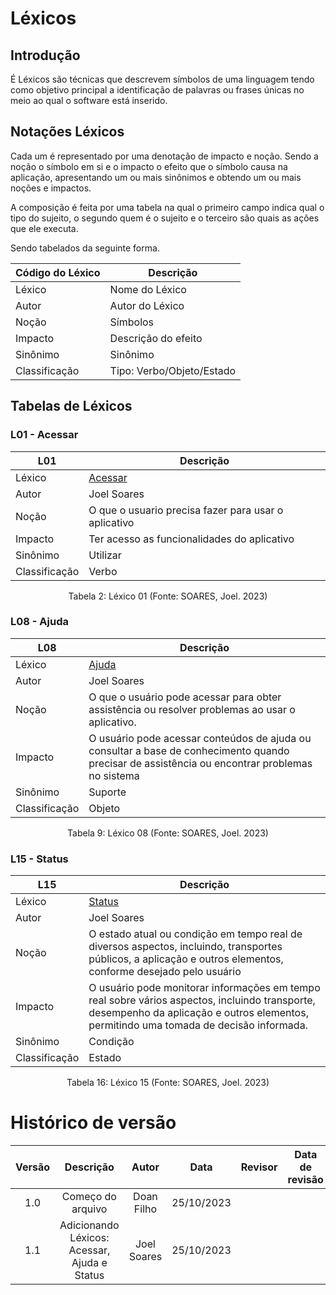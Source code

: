 # **Léxicos**

## **Introdução**
É Léxicos são técnicas que descrevem símbolos de uma linguagem tendo como objetivo principal a identificação de palavras ou frases únicas no meio ao qual o software está inserido. 

## **Notações Léxicos**
Cada um é representado por uma denotação de impacto e noção. Sendo a noção o símbolo em si e o impacto o efeito que o símbolo causa na aplicação, apresentando um ou mais sinônimos e obtendo um ou mais noções e impactos.      

A composição é feita por uma tabela na qual o primeiro campo indica qual o tipo do sujeito, o segundo quem é o sujeito e o terceiro são quais as ações que ele executa. 

Sendo tabelados da seguinte forma. 

| Código do Léxico  |Descrição     | 
|----------------|----------------|
| Léxico         | Nome do Léxico | 
| Autor          | Autor do Léxico | 
| Noção          | Símbolos | 
| Impacto        |Descrição do efeito | 
| Sinônimo       | Sinônimo| 
| Classificação  |Tipo: Verbo/Objeto/Estado |

## **Tabelas de Léxicos**

### **L01 - Acessar**

| L01  |Descrição     | 
|----------------|----------------|
| Léxico         | [Acessar](https://requisitos-de-software.github.io/2023.2-BRBMobilidade/Elicita%C3%A7%C3%A3o/T%C3%A9cnicas/Observa%C3%A7%C3%A3o/?h=acessar#processo-de-observacao)| 
| Autor          | Joel Soares| 
| Noção          |  O que o usuario precisa fazer para usar o aplicativo | 
| Impacto        |Ter acesso as funcionalidades do aplicativo | 
| Sinônimo       |  Utilizar| 
| Classificação  |Verbo |

<figcaption align="center">Tabela 2: Léxico 01 (Fonte: SOARES, Joel. 2023)</figcaption>

### **L08 - Ajuda**


| L08  |Descrição     | 
|----------------|----------------|
| Léxico         |[Ajuda](https://requisitos-de-software.github.io/2023.2-BRBMobilidade/Elicita%C3%A7%C3%A3o/prioriza%C3%A7%C3%A3o%20de%20requisitos/Three%20Level%20Scale/?h=ajuda#requisitos-priorizados) | 
| Autor          | Joel Soares | 
| Noção          |  O que o usuário pode acessar para obter assistência ou resolver problemas ao usar o aplicativo. | 
| Impacto        |O usuário pode acessar conteúdos de ajuda ou consultar a base de conhecimento quando precisar de assistência ou encontrar problemas no sistema | 
| Sinônimo       | Suporte| 
| Classificação  |Objeto |

<figcaption align="center">Tabela 9: Léxico 08 (Fonte: SOARES, Joel. 2023)</figcaption>

### **L15 - Status**

| L15  |Descrição     | 
|----------------|----------------|
| Léxico         | [Status](https://requisitos-de-software.github.io/2023.2-BRBMobilidade/Elicita%C3%A7%C3%A3o/prioriza%C3%A7%C3%A3o%20de%20requisitos/MoSCoW/?h=status#o-que-e-a-tecnica-moscow) | 
| Autor          | Joel Soares | 
| Noção          | O estado atual ou condição em tempo real de diversos aspectos, incluindo, transportes públicos, a aplicação e outros elementos, conforme desejado pelo usuário | 
| Impacto        |O usuário pode monitorar informações em tempo real sobre vários aspectos, incluindo transporte, desempenho da aplicação e outros elementos, permitindo uma tomada de decisão informada. | 
| Sinônimo       | Condição| 
| Classificação  |Estado |

<figcaption align="center">Tabela 16: Léxico 15 (Fonte: SOARES, Joel. 2023)</figcaption>


# **Histórico de versão**

| Versão |          Descrição              |     Autor      |      Data      |   Revisor     |    Data de revisão    |  
|:------:|:-------------------------------:|:--------------:|:--------------:|:-------------:|:---------------------:|
|  1.0   | Começo do arquivo |  Doan Filho   |   25/10/2023   |  |         |
|  1.1   | Adicionando Léxicos: Acessar, Ajuda e Status |  Joel Soares  |   25/10/2023   |  |         |